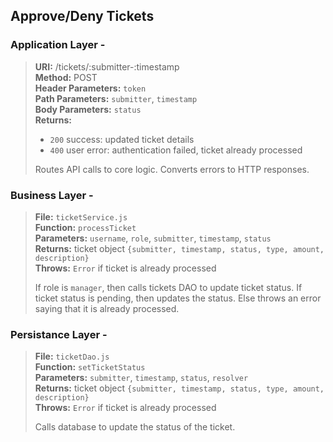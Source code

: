 ## Approve/Deny Tickets

### Application Layer -

> **URI:** /tickets/:submitter-:timestamp  
> **Method:** POST  
> **Header Parameters:** `token`  
> **Path Parameters:** `submitter`, `timestamp`  
> **Body Parameters:** `status`  
> **Returns:**
>
> - `200` success: updated ticket details
> - `400` user error: authentication failed, ticket already processed
>
> Routes API calls to core logic. Converts errors to HTTP responses.

### Business Layer -

> **File:** `ticketService.js`  
> **Function:** `processTicket`  
> **Parameters:** `username`, `role`, `submitter`, `timestamp`, `status`  
> **Returns:** ticket object `{submitter, timestamp, status, type, amount, description}`  
> **Throws:** `Error` if ticket is already processed
>
> If role is `manager`, then calls tickets DAO to update ticket status.
> If ticket status is pending, then updates the status. Else throws an error saying that it is already processed.

### Persistance Layer -

> **File:** `ticketDao.js`  
> **Function:** `setTicketStatus`  
> **Parameters:** `submitter`, `timestamp`, `status`, `resolver`  
> **Returns:** ticket object `{submitter, timestamp, status, type, amount, description}`  
> **Throws:** `Error` if ticket is already processed
>
> Calls database to update the status of the ticket.
